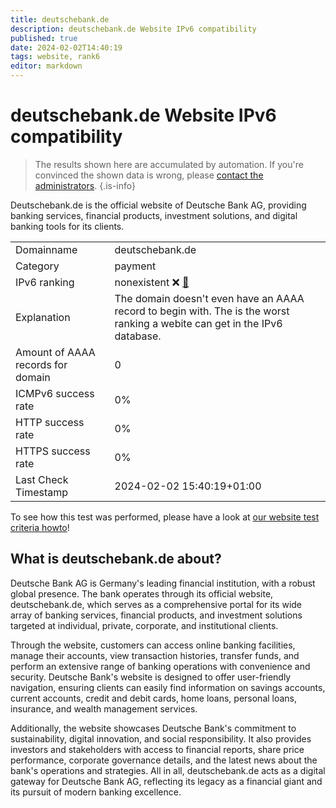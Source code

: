 ```yaml
---
title: deutschebank.de
description: deutschebank.de Website IPv6 compatibility
published: true
date: 2024-02-02T14:40:19
tags: website, rank6
editor: markdown
---
```


# deutschebank.de Website IPv6 compatibility

> The results shown here are accumulated by automation. If you're convinced the shown data is wrong, please [contact the administrators](/howto/chat). 
{.is-info}

Deutschebank.de is the official website of Deutsche Bank AG, providing banking services, financial products, investment solutions, and digital banking tools for its clients.


|   |   |
| - | - |
| Domainname | deutschebank.de
| Category | payment |
| IPv6 ranking | nonexistent :x: [🔗](/howto/ranking) |
| Explanation | The domain doesn't even have an AAAA record to begin with. The is the worst ranking a webite can get in the IPv6 database. |
| Amount of AAAA records for domain | 0 |
| ICMPv6 success rate | 0%|
| HTTP success rate | 0% |
| HTTPS success rate | 0% |
| Last Check Timestamp | 2024-02-02 15:40:19+01:00 |

To see how this test was performed, please have a look at [our website test criteria howto](/howto/testcriteria/website)!


## What is deutschebank.de about?
Deutsche Bank AG is Germany's leading financial institution, with a robust global presence. The bank operates through its official website, deutschebank.de, which serves as a comprehensive portal for its wide array of banking services, financial products, and investment solutions targeted at individual, private, corporate, and institutional clients.

Through the website, customers can access online banking facilities, manage their accounts, view transaction histories, transfer funds, and perform an extensive range of banking operations with convenience and security. Deutsche Bank's website is designed to offer user-friendly navigation, ensuring clients can easily find information on savings accounts, current accounts, credit and debit cards, home loans, personal loans, insurance, and wealth management services.

Additionally, the website showcases Deutsche Bank's commitment to sustainability, digital innovation, and social responsibility. It also provides investors and stakeholders with access to financial reports, share price performance, corporate governance details, and the latest news about the bank's operations and strategies. All in all, deutschebank.de acts as a digital gateway for Deutsche Bank AG, reflecting its legacy as a financial giant and its pursuit of modern banking excellence.


